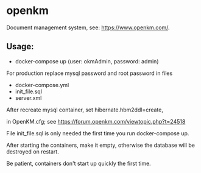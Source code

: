 # openkm

Document management system, see: https://www.openkm.com/.

Usage:
------

* docker-compose up (user: okmAdmin, password: admin)

For production replace mysql password and root password in files
* docker-compose.yml
* init_file.sql
* server.xml

After recreate mysql container, set hibernate.hbm2ddl=create,

in OpenKM.cfg; see https://forum.openkm.com/viewtopic.php?t=24518

File init_file.sql is only needed the first time you run docker-compose up.

After starting the containers, make it empty, otherwise the database will be destroyed on restart.

Be patient, containers don't start up quickly the first time.
